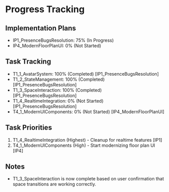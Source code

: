 # Progress Tracking

## Implementation Plans
- IP1_PresenceBugsResolution: 75% (In Progress)
- IP4_ModernFloorPlanUI: 0% (Not Started)

## Task Tracking
- T1_1_AvatarSystem: 100% (Completed) [IP1_PresenceBugsResolution]
- T1_2_StateManagement: 100% (Completed) [IP1_PresenceBugsResolution]
- T1_3_SpaceInteraction: 100% (Completed) [IP1_PresenceBugsResolution]
- T1_4_RealtimeIntegration: 0% (Not Started) [IP1_PresenceBugsResolution]
- T4_1_ModernUIComponents: 0% (Not Started) [IP4_ModernFloorPlanUI]

## Task Priorities
1. T1_4_RealtimeIntegration (Highest) - Cleanup for realtime features [IP1]
2. T4_1_ModernUIComponents (High) - Start modernizing floor plan UI [IP4]

## Notes
- T1_3_SpaceInteraction is now complete based on user confirmation that space transitions are working correctly.
